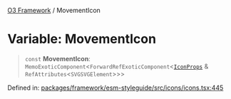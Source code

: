 [O3 Framework](../API.md) / MovementIcon

# Variable: MovementIcon

> `const` **MovementIcon**: `MemoExoticComponent`\<`ForwardRefExoticComponent`\<[`IconProps`](../type-aliases/IconProps.md) & `RefAttributes`\<`SVGSVGElement`\>\>\>

Defined in: [packages/framework/esm-styleguide/src/icons/icons.tsx:445](https://github.com/openmrs/openmrs-esm-core/blob/main/packages/framework/esm-styleguide/src/icons/icons.tsx#L445)
